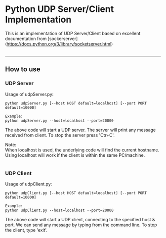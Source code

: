 # Python UDP Server/Client Implementation

This is an implementation of UDP Server/Client based on excellent documentation from [sockerserver] (https://docs.python.org/3/library/socketserver.html) 
<br/>
<br/>

---
## How to use
### UDP Server
Usage of udpServer.py:
```
python udpServer.py [--host HOST default=localhost] [--port PORT default=10000]

Example:
python udpServer.py --host=localhost --port=20000
```

The above code will start a UDP server. The server will print any message received from client. 
To stop the server press 'Ctr+C'.

Note:  
When localhost is used, the underlying code will find the current hostname.  
Using localhost will work if the client is within the same PC/machine.
<br/>
<br/>

### UDP Client
Usage of udpClient.py:
```
python udpClient.py [--host HOST default=localhost] [--port PORT default=10000]

Example:
python udpClient.py --host=localhost --port=20000
```

The above code will start a UDP client, connecting to the specified host & port. 
We can send any message by typing from the command line. 
To stop the client, type 'exit'. 